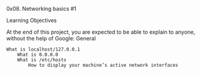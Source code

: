 0x08. Networking basics #1

Learning Objectives

At the end of this project, you are expected to be able to explain to anyone, without the help of Google:
General

    What is localhost/127.0.0.1
        What is 0.0.0.0
	    What is /etc/hosts
	        How to display your machine’s active network interfaces
		